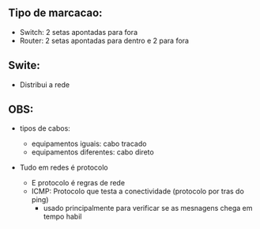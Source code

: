 ## Tipo de marcacao:
* Switch: 2 setas apontadas para fora
* Router: 2 setas apontadas para dentro e 2 para fora

## Swite:
* Distribui a rede

## OBS: 
* tipos de cabos:
    * equipamentos iguais: cabo tracado
    * equipamentos diferentes: cabo direto

* Tudo em redes é protocolo
    * E protocolo é regras de rede
    * ICMP: Protocolo que testa a conectividade (protocolo por tras do ping)
        * usado principalmente para verificar se as mesnagens chega em tempo habil